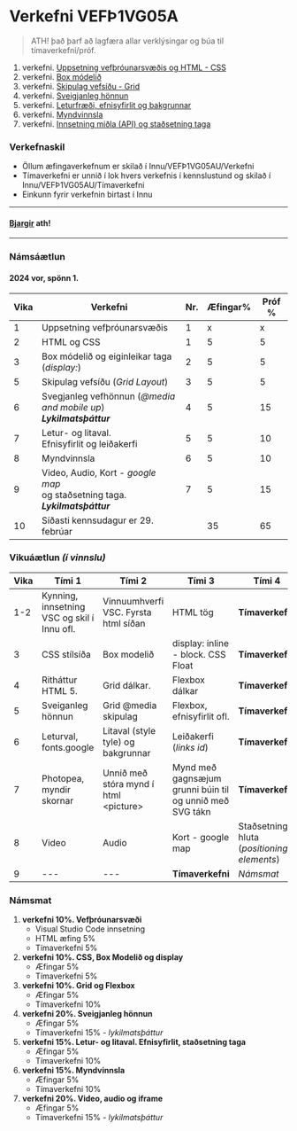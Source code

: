 # Verkefni VEFÞ1VG05A

> ATH! það þarf að lagfæra allar verklýsingar og búa til tímaverkefni/próf.

1. verkefni. [Uppsetning vefþróunarsvæðis og HTML - CSS](Verkefni-1/)
1. verkefni. [Box módelið](Verkefni-2/) 
1. verkefni. [Skipulag vefsíðu - Grid](Verkefni-3/) 
1. verkefni. [Sveigjanleg hönnun](Verkefni-4/) 
1. verkefni. [Leturfræði, efnisyfirlit og bakgrunnar](Verkefni-7/README.md) 
1. verkefni. [Myndvinnsla](Verkefni-5/)
1. verkefni. [Innsetning miðla (API) og staðsetning taga](Verkefni-6/README.md) 


### Verkefnaskil 
 
-  Öllum æfingaverkefnum er skilað í Innu/VEFÞ1VG05AU/Verkefni 
-  Tímaverkefni er unnið í lok hvers verkefnis í kennslustund og skilað í Innu/VEFÞ1VG05AU/Tímaverkefni
-  Einkunn fyrir verkefnin birtast í Innu

---

#### [Bjargir](https://github.com/vefgrunnur/24V-verkefni/wiki) ath!

---

### Námsáætlun

#### 2024 vor, spönn 1. 

| Vika  | Verkefni  | Nr. | Æfingar% | Próf % |
|---|---|---|---|---|
| 1  | Uppsetning vefþróunarsvæðis  | 1  | x | x |
| 2  | HTML og CSS | 1  | 5 | 5 |
| 3  | Box módelið og eiginleikar taga (_display:_) | 2 | 5 | 5 |
| 5  | Skipulag vefsíðu (_Grid Layout_) | 3  | 5 | 5 |
| 6  | Svegjanleg vefhönnun (_@media and mobile up_)<br> _**Lykilmatsþáttur**_ | 4  | 5 | 15 |
| 7  | Letur- og litaval.<br> Efnisyfirlit og leiðakerfi | 5  | 5 | 10 | 
| 8  | Myndvinnsla | 6 | 5 | 10 |
| 9  | Video, Audio, Kort - _google map_ <br>og staðsetning taga. _**Lykilmatsþáttur**_ | 7 | 5 | 15 |
| 10  | Síðasti kennsudagur er 29. febrúar |  | 35 | 65 |



### Vikuáætlun _(í vinnslu)_

| Vika | Tími 1  | Tími 2 | Tími 3 | Tími 4 | 
| --- | --- | --- | --- | --- | 
| 1-2 |  Kynning, innsetning VSC og skil í Innu ofl. | Vinnuumhverfi VSC. Fyrsta html síðan | HTML tög | **Tímaverkefni** | 
| 3 | CSS stílsíða | Box modelið | display: inline - block.  CSS Float  | **Tímaverkefni** | 
| 4 | Ritháttur HTML 5. | Grid dálkar. | Flexbox dálkar | **Tímaverkefni** |   
| 5 | Sveiganleg hönnun| Grid  @media skipulag | Flexbox,  efnisyfirlit ofl. | **Tímaverkefni** | 
| 6 | Leturval, fonts.google  | Litaval (style tyle) og bakgrunnar | Leiðakerfi (_links id_) | **Tímaverkefni** | 
| 7 | Photopea, myndir skornar | Unnið með stóra mynd í html &lt;picture> | Mynd með gagnsæjum grunni búin til og unnið með SVG tákn | **Tímaverkefni** |       
| 8 | Video | Audio | Kort - google map | Staðsetning hluta (_positioning elements_) |  
| 9 | --- | --- | **Tímaverkefni**  | _Námsmat_ |

### Námsmat

1. **verkefni 10%.  Vefþróunarsvæði**
   * Visual Studio Code innsetning
   * HTML æfing 5%
   * Tímaverkefni 5%
1. **verkefni 10%. CSS, Box Modelið og display** 
    * Æfingar 5% 
    * Tímaverkefni 5%
1. **verkefni 10%. Grid og Flexbox**
   * Æfingar 5% 
   * Tímaverkefni 10%
1. **verkefni 20%. Sveigjanleg hönnun**
   * Æfingar 5%
   * Tímaverkefni 15% - _lykilmatsþáttur_
1. **verkefni 15%. Letur- og litaval. Efnisyfirlit, staðsetning taga** 
   * Æfingar 5%
   * Tímaverkefni 10%
1. **verkefni 15%. Myndvinnsla**
   * Æfingar 5%
   * Tímaverkefni 10%
1. **verkefni 20%. Video, audio og iframe**  
   * Æfingar 5%
   * Tímaverkefni 15% - _lykilmatsþáttur_
